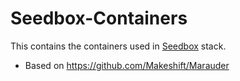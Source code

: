 # Seedbox-Containers
This contains the containers used in [Seedbox](https://github.com/edifus/seedbox) stack.

* Based on https://github.com/Makeshift/Marauder